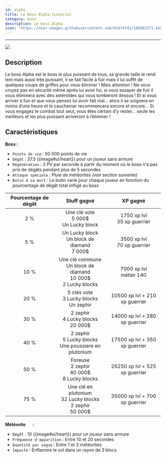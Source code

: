 ```yaml
---
id: alpha
title: Le boss Alpha (Linaria) 
category: boss
description: Le boss Alpha
icon: "https://user-images.githubusercontent.com/91474741/160202571-2e5e2f38-e312-4527-838b-ec873acadb69.png"
---
```

___
<img class="thumbnail-right" src="https://user-images.githubusercontent.com/91474741/160202571-2e5e2f38-e312-4527-838b-ec873acadb69.png">

## Description 

Le boss Alpha est le boss le plus puissant de tous, sa grande taille le rend lent mais aussi
très puissant, il se fait facile à fuir mais il lui suffit de quelques coups de griffes pour vous
éliminer ! 
Mais attention ! Ne vous croyez pas en sécurité même après lui avoir fui, si vous
essayer de fuir il vous éliminera avec des astéroïdes qui vous tomberont dessus ! Et si vous
arriver à fuir et que vous pensez lui avoir fait mal... alors il se soignera en moins d’une
heure et le cauchemar recommencera encore et encore…
Si vous engagez le combat tout seul, vous êtes certain d’y rester… seule les meilleurs et les
plus puissant arriveront à l’éliminer !

## Caractéristiques 
**Boss :**  
- ``Points de vie`` : 50 000 points de vie
- ``Dégât`` : 37.5 {{image#ui/heart}} pour un joueur sans armure
- ``Régénération`` : 3 PV par seconde à partir du moment où le boss n'a pas pris de dégâts pendant plus de 5 secondes
- ``Attaque spéciale`` : Pluie de météorites  *(voir section suivante)*
- ``Butin à sa mort`` : Le butin varie pour chaque joueur en fonction du pourcentage de dégât total infligé au boss

| Pourcentage de dégât |                                   Stuff gagné                                    |            XP gagné            |
|:--------------------:|:--------------------------------------------------------------------------------:|:------------------------------:|
|         2 %          |              Une clé vote<br/>5 000$<br/>Un Lucky block	               | 1750 xp lvl<br/>35 xp guerrier |
|         5 %          |            Un Lucky block<br/>Un block de diamand<br/>7 000$	            | 3500 xp lvl<br/>70 xp guerrier |
|         10 %         | Une clé commune<br/>Un block de diamand<br/>10 000$<br/>2 Lucky blocks	 |   7000 xp lvl<br/>métier 140   |
|         20 %         |                  5 clés vote<br/>3 Lucky blocks<br/>Un zephir	                   | 10500 xp lvl + 210 xp guerrier |
|         30 %         |                2 zephir<br/>4 Lucky blocks<br/>20 000$	                 | 14000 xp lvl + 280 xp guerrier |
|         40 %         |           2 zephir<br/>5 Lucky blocks<br/>Une poussiere en plutonium		           | 17500 xp lvl + 350 xp guerrier |
|         50 %         |          Foreuse<br/>2 zephir<br/>40 000$<br/>8 Lucky blocks		          | 26250 xp lvl + 525 xp guerrier |
|         75 %         |  Une clé en plutonium<br/>32 Lucky blocks<br/>2 zephir<br/>50 000$		   | 35000 xp lvl + 700 xp guerrier | 

**Météorite <img style="width:16px;height:16px" src="https://user-images.githubusercontent.com/91474741/160203589-b557ff77-6f11-4e7a-b70d-1102e098bbcb.png"> :** 

- ``Dégât`` : 10 {{image#ui/heart}} pour un joueur sans armure 
- ``Fréquence d'apparition`` : Entre 10 et 20 secondes 
- ``Quantité par vague`` : Entre 1 et 3 météorites
- ``Impacte`` : Enflamme le sol dans un rayon de 3 blocs
